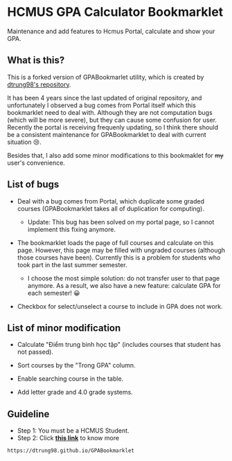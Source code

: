# HCMUS GPA Calculator Bookmarklet

Maintenance and add features to Hcmus Portal, calculate and show your GPA.

## What is this?

This is a forked version of GPABookmarlet utility, which is created by [dtrung98's repository](https://github.com/dtrung98/GPABookmarklet).

It has been 4 years since the last updated of original repository, and unfortunately I observed a bug comes from Portal itself which this bookmarklet need to deal with. Although they are not computation bugs (which will be more severe), but they can cause some confusion for user. Recently the portal is receiving frequenly updating, so I think there should be a consistent maintenance for GPABookmarklet to deal with current situation 😢.

Besides that, I also add some minor modifications to this bookmaklet for ~~my~~ user's convenience.

## List of bugs

- Deal with a bug comes from Portal, which duplicate some graded courses (GPABookmarklet takes all of duplication for computing).

  - Update: This bug has been solved on my portal page, so I cannot implement this fixing anymore.

- The bookmarklet loads the page of full courses and calculate on this page. However, this page may be filled with ungraded courses (although those courses have been). Currently this is a problem for students who took part in the last summer semester.

  - I choose the most simple solution: do not transfer user to that page anymore. As a result, we also have a new feature: calculate GPA for each semester! 😀

- Checkbox for select/unselect a course to include in GPA does not work.

## List of minor modification

- Calculate "Điểm trung bình học tập" (includes courses that student has not passed).

- Sort courses by the "Trong GPA" column.

- Enable searching course in the table.

- Add letter grade and 4.0 grade systems.

## Guideline

- Step 1: You must be a HCMUS Student.
- Step 2: Click **[this link](https://dtrung98.github.io/GPABookmarklet)** to know more

````
https://dtrung98.github.io/GPABookmarklet
````
